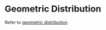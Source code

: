 # Geometric Distribution

Refer to [geometric distribution](https://en.wikipedia.org/wiki/Geometric_distribution).
